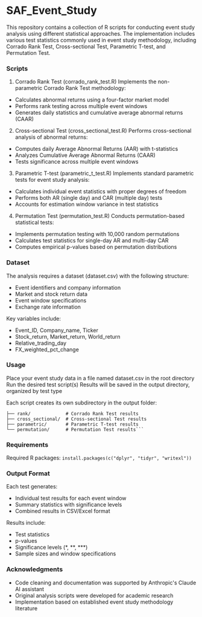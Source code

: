 # SAF_Event_Study

This repository contains a collection of R scripts for conducting event study analysis using different statistical approaches. The implementation includes various test statistics commonly used in event study methodology, including Corrado Rank Test, Cross-sectional Test, Parametric T-test, and Permutation Test.

### Scripts

1. Corrado Rank Test (corrado_rank_test.R)
Implements the non-parametric Corrado Rank Test methodology:

- Calculates abnormal returns using a four-factor market model
- Performs rank testing across multiple event windows
- Generates daily statistics and cumulative average abnormal returns (CAAR)

2. Cross-sectional Test (cross_sectional_test.R)
Performs cross-sectional analysis of abnormal returns:
- Computes daily Average Abnormal Returns (AAR) with t-statistics
- Analyzes Cumulative Average Abnormal Returns (CAAR)
- Tests significance across multiple event windows

3. Parametric T-test (parametric_t_test.R)
Implements standard parametric tests for event study analysis:
- Calculates individual event statistics with proper degrees of freedom
- Performs both AR (single day) and CAR (multiple day) tests
- Accounts for estimation window variance in test statistics

4. Permutation Test (permutation_test.R)
Conducts permutation-based statistical tests:
- Implements permutation testing with 10,000 random permutations
- Calculates test statistics for single-day AR and multi-day CAR
- Computes empirical p-values based on permutation distributions

### Dataset
The analysis requires a dataset (dataset.csv) with the following structure:
- Event identifiers and company information
- Market and stock return data
- Event window specifications
- Exchange rate information

Key variables include:
- Event_ID, Company_name, Ticker
- Stock_return, Market_return, World_return
- Relative_trading_day
- FX_weighted_pct_change

### Usage
Place your event study data in a file named dataset.csv in the root directory
Run the desired test script(s)
Results will be saved in the output directory, organized by test type

Each script creates its own subdirectory in the output folder:

```output/
├── rank/             # Corrado Rank Test results
├── cross_sectional/  # Cross-sectional Test results
├── parametric/       # Parametric T-test results
└── permutation/      # Permutation Test results```
```
### Requirements
Required R packages:
```install.packages(c("dplyr", "tidyr", "writexl"))```

### Output Format
Each test generates:
- Individual test results for each event window
- Summary statistics with significance levels
- Combined results in CSV/Excel format

Results include:
- Test statistics
- p-values
- Significance levels (*, **, ***)
- Sample sizes and window specifications

### Acknowledgments
- Code cleaning and documentation was supported by Anthropic's Claude AI assistant
- Original analysis scripts were developed for academic research
- Implementation based on established event study methodology literature

